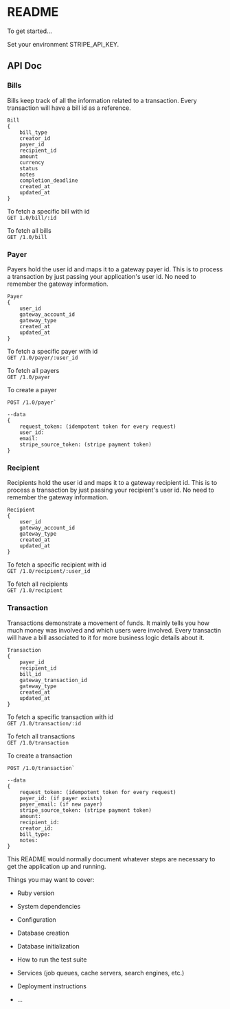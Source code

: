 # README

To get started...

Set your environment STRIPE_API_KEY.

## API Doc

### Bills
Bills keep track of all the information related to a transaction. Every transaction will have a bill id as a reference.
```
Bill
{
	bill_type
	creator_id
	payer_id
	recipient_id
	amount
	currency
	status
	notes
	completion_deadline
	created_at
	updated_at
}
```

To fetch a specific bill with id  
`GET 1.0/bill/:id`

To fetch all bills  
`GET /1.0/bill`

### Payer
Payers hold the user id and maps it to a gateway payer id. This is to process a transaction by just passing your application's user id. No need to remember the gateway information.
```
Payer
{
	user_id
	gateway_account_id
	gateway_type
	created_at
	updated_at
}
```
To fetch a specific payer with id  
`GET /1.0/payer/:user_id`

To fetch all payers  
`GET /1.0/payer`

To create a payer  
```
POST /1.0/payer`

--data
{
	request_token: (idempotent token for every request)
	user_id:
	email:
	stripe_source_token: (stripe payment token)
}
```

### Recipient
Recipients hold the user id and maps it to a gateway recipient id. This is to process a transaction by just passing your recipient's user id. No need to remember the gateway information.
```
Recipient
{
	user_id
	gateway_account_id
	gateway_type
	created_at
	updated_at
}
```
To fetch a specific recipient with id  
`GET /1.0/recipient/:user_id`

To fetch all recipients  
`GET /1.0/recipient`

### Transaction
Transactions demonstrate a movement of funds. It mainly tells you how much money was involved and which users were involved. Every transactin will have a bill associated to it for more business logic details about it.
```
Transaction
{
	payer_id
	recipient_id
	bill_id
	gateway_transaction_id
	gateway_type
	created_at
	updated_at
}
```
To fetch a specific transaction with id  
`GET /1.0/transaction/:id`

To fetch all transactions  
`GET /1.0/transaction`

To create a transaction  
```
POST /1.0/transaction`

--data
{
	request_token: (idempotent token for every request)
	payer_id: (if payer exists)
	payer_email: (if new payer)
	stripe_source_token: (stripe payment token)
	amount:
	recipient_id:
	creator_id:
	bill_type:
	notes:
}
```

This README would normally document whatever steps are necessary to get the
application up and running.

Things you may want to cover:

* Ruby version

* System dependencies

* Configuration

* Database creation

* Database initialization

* How to run the test suite

* Services (job queues, cache servers, search engines, etc.)

* Deployment instructions

* ...
